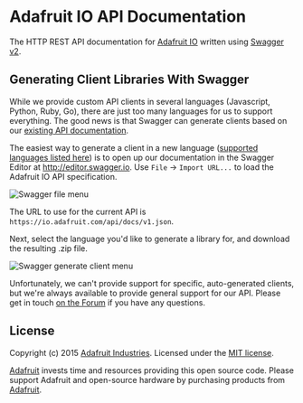 # Adafruit IO API Documentation

The HTTP REST API documentation for [Adafruit IO](https://io.adafruit.com) written using [Swagger v2](http://swagger.io).


## Generating Client Libraries With Swagger

While we provide custom API clients in several languages (Javascript, Python, Ruby, Go), there are just too many languages for us to support everything. The good news is that Swagger can generate clients based on our [existing API documentation](https://io.adafruit.com/api/docs/).

The easiest way to generate a client in a new language ([supported languages listed here](https://github.com/swagger-api/swagger-codegen#api-clients)) is to open up our documentation in the Swagger Editor at http://editor.swagger.io. Use `File` -> `Import URL...` to load the Adafruit IO API specification.

![Swagger file menu](https://github.com/adafruit/io-api/blob/gh-pages/images/swagger-file-menu.png)

The URL to use for the current API is `https://io.adafruit.com/api/docs/v1.json`.

Next, select the language you'd like to generate a library for, and download the resulting .zip file.

![Swagger generate client menu](https://github.com/adafruit/io-api/blob/gh-pages/images/swagger-generate-client-menu.png)

Unfortunately, we can't provide support for specific, auto-generated clients, but we're always available to provide general support for our API. Please get in touch [on the Forum](https://forums.adafruit.com/viewforum.php?f=56) if you have any questions.


## License

Copyright (c) 2015 [Adafruit Industries](https://adafruit.com). Licensed under the [MIT license](/LICENSE?raw=true).

[Adafruit](https://adafruit.com) invests time and resources providing this open source code. Please support Adafruit and open-source hardware by purchasing products from [Adafruit](https://adafruit.com).
